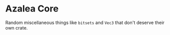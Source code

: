 # Azalea Core

Random miscellaneous things like `bitsets` and `Vec3` that don't deserve their own crate.
